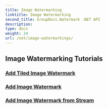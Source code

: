 ```yaml
---
title: Image Watermarking
linktitle: Image Watermarking
second_title: GroupDocs.Watermark .NET API
description: 
type: docs
weight: 24
url: /net/image-watermarkings/
---
```


## Image Watermarking Tutorials
### [Add Tiled Image Watermark](./add-tiled-image-watermark/)
### [Add Image Watermark](./add-image-watermark/)
### [Add Image Watermark from Stream](./add-image-watermark-from-stream/)